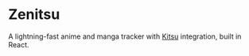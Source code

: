 # Zenitsu

A lightning-fast anime and manga tracker with [Kitsu](https://kitsu.io/) integration, built in React.